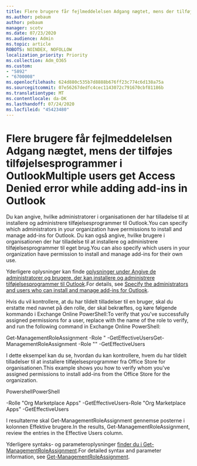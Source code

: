 ```yaml
---
title: Flere brugere får fejlmeddelelsen Adgang nægtet, mens der tilføjes tilføjelsesprogrammer i Outlook
ms.author: pebaum
author: pebaum
manager: scotv
ms.date: 07/23/2020
ms.audience: Admin
ms.topic: article
ROBOTS: NOINDEX, NOFOLLOW
localization_priority: Priority
ms.collection: Adm_O365
ms.custom:
- "5892"
- "6700008"
ms.openlocfilehash: 624d880c535b7d8888b676ff23c774c6d138a75a
ms.sourcegitcommit: 07e56267dedfc4cec1143072c791670cbf81186b
ms.translationtype: MT
ms.contentlocale: da-DK
ms.lasthandoff: 07/24/2020
ms.locfileid: "45423480"
---
```

# <a name="multiple-users-get-access-denied-error-while-adding-add-ins-in-outlook"></a><span data-ttu-id="176cd-102">Flere brugere får fejlmeddelelsen Adgang nægtet, mens der tilføjes tilføjelsesprogrammer i Outlook</span><span class="sxs-lookup"><span data-stu-id="176cd-102">Multiple users get Access Denied error while adding add-ins in Outlook</span></span>

<span data-ttu-id="176cd-103">Du kan angive, hvilke administratorer i organisationen der har tilladelse til at installere og administrere tilføjelsesprogrammer til Outlook.</span><span class="sxs-lookup"><span data-stu-id="176cd-103">You can specify which administrators in your organization have permissions to install and manage add-ins for Outlook.</span></span> <span data-ttu-id="176cd-104">Du kan også angive, hvilke brugere i organisationen der har tilladelse til at installere og administrere tilføjelsesprogrammer til eget brug.</span><span class="sxs-lookup"><span data-stu-id="176cd-104">You can also specify which users in your organization have permission to install and manage add-ins for their own use.</span></span>

<span data-ttu-id="176cd-105">Yderligere oplysninger kan finde [oplysninger under Angive de administratorer og brugere, der kan installere og administrere tilføjelsesprogrammer til Outlook](https://docs.microsoft.com/exchange/clients-and-mobile-in-exchange-online/add-ins-for-outlook/specify-who-can-install-and-manage-add-ins).</span><span class="sxs-lookup"><span data-stu-id="176cd-105">For details, see [Specify the administrators and users who can install and manage add-ins for Outlook](https://docs.microsoft.com/exchange/clients-and-mobile-in-exchange-online/add-ins-for-outlook/specify-who-can-install-and-manage-add-ins).</span></span>

<span data-ttu-id="176cd-106">Hvis du vil kontrollere, at du har tildelt tilladelser til en bruger, skal du erstatte med navnet på den <Role Name> rolle, der skal bekræftes, og køre følgende kommando i Exchange Online PowerShell:</span><span class="sxs-lookup"><span data-stu-id="176cd-106">To verify that you've successfully assigned permissions for a user, replace <Role Name> with the name of the role to verify, and run the following command in Exchange Online PowerShell:</span></span>

<span data-ttu-id="176cd-107">Get-ManagementRoleAssignment -Role " <Role Name> -GetEffectiveUsers</span><span class="sxs-lookup"><span data-stu-id="176cd-107">Get-ManagementRoleAssignment -Role "<Role Name>" -GetEffectiveUsers</span></span>

<span data-ttu-id="176cd-108">I dette eksempel kan du se, hvordan du kan kontrollere, hvem du har tildelt tilladelser til at installere tilføjelsesprogrammer fra Office Store for organisationen.</span><span class="sxs-lookup"><span data-stu-id="176cd-108">This example shows you how to verify whom you've assigned permissions to install add-ins from the Office Store for the organization.</span></span>

<span data-ttu-id="176cd-109">Powershell</span><span class="sxs-lookup"><span data-stu-id="176cd-109">PowerShell</span></span>

<span data-ttu-id="176cd-110">-Rolle "Org Marketplace Apps" -GetEffectiveUsers</span><span class="sxs-lookup"><span data-stu-id="176cd-110">-Role "Org Marketplace Apps" -GetEffectiveUsers</span></span>

<span data-ttu-id="176cd-111">I resultaterne skal Get-ManagementRoleAssignment gennemse posterne i kolonnen Effektive brugere.</span><span class="sxs-lookup"><span data-stu-id="176cd-111">In the results, Get-ManagementRoleAssignment, review the entries in the Effective Users column.</span></span>

<span data-ttu-id="176cd-112">Yderligere syntaks- og parameteroplysninger [finder du i Get-ManagementRoleAssignment](https://docs.microsoft.com/powershell/module/exchange/get-managementroleassignment).</span><span class="sxs-lookup"><span data-stu-id="176cd-112">For detailed syntax and parameter information, see [Get-ManagementRoleAssignment](https://docs.microsoft.com/powershell/module/exchange/get-managementroleassignment).</span></span>
 